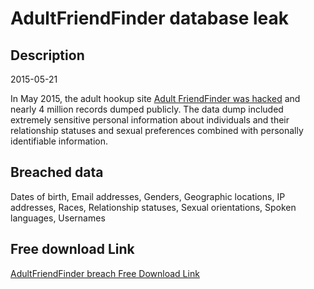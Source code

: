 # AdultFriendFinder database leak

## Description

2015-05-21

In May 2015, the adult hookup site <a href="http://www.bbc.com/news/business-32839196" target="_blank" rel="noopener">Adult FriendFinder was hacked</a> and nearly 4 million records dumped publicly. The data dump included extremely sensitive personal information about individuals and their relationship statuses and sexual preferences combined with personally identifiable information.

## Breached data

Dates of birth, Email addresses, Genders, Geographic locations, IP addresses, Races, Relationship statuses, Sexual orientations, Spoken languages, Usernames

## Free download Link

[AdultFriendFinder breach Free Download Link](https://link-to.net/1229997/677.5653974082145/dynamic/?r=aHR0cHM6Ly93d3cubWVkaWFmaXJlLmNvbS92aWV3L3VyNmNkQlZXaHpZUW51UC9hZHVsdGZyaWVuZGZpbmRlci5jb20vZmlsZQ==)